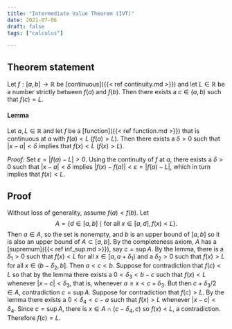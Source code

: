 ```yaml
---
title: "Intermediate Value Theorem (IVT)"
date: 2021-07-06
draft: false
tags: ["calculus"]

---
```



## Theorem statement
Let $f: [a,b] \to \mathbb{R}$ be [continuous]({{< ref continuity.md >}}) and let $L \in \mathbb{R}$ be a number strictly between $f(a)$ and $f(b)$. Then there exists a $c \in (a,b)$ such that $f(c) = L$.

#### Lemma
Let $a, L \in \mathbb{R}$ and let $f$ be a [function]({{< ref function.md >}}) that is continuous at $a$ with $f(a) < L$ ($f(a) > L$). Then there exists a $\delta > 0$ such that $\vert x - a \vert < \delta$ implies that $f(x) < L$ ($f(x) > L$). 

*Proof:* Set $\varepsilon = \vert f(a) - L \vert > 0$. Using the continuity of $f$ at $a$, there exists a $\delta > 0$ such that $\vert x-a \vert < \delta$ implies $\vert f(x) - f(a) \vert < \varepsilon = \vert f(a) - L \vert$, which in turn implies that $f(x) < L$. 

## Proof
Without loss of generality, assume $f(a) < f(b)$. Let $$A = \{d \in [a,b] \mid \text{for all } x \in [a,d], f(x) < L\}.$$ Then $a \in A$, so the set is nonempty, and $b$ is an upper bound of $[a,b]$ so it is also an upper bound of $A \subset [a,b]$. By the completeness axiom, $A$ has a [supremum]({{< ref inf_sup.md >}}), say $c = \sup A$. By the lemma, there is a $\delta_1 > 0$ such that $f(x) < L$ for all $x \in [a, a + \delta_1)$ and a $\delta_2 > 0$ such that $f(x) > L$ for all $x \in (b - \delta_2,b]$. Then $a < c < b$. Suppose for contradiction that $f(c) < L$ so that by the lemma there exists a $0 < \delta_3 < b-c$ such that $f(x) < L$ whenever $\vert x-c \vert < \delta_3$, that is, whenever $a \leq x < c + \delta_3$. But then $c + \delta_3/2 \in A$, contradiction $c = \sup A$. Suppose for contradiction that $f(c) > L$. By the lemma there exists a $0 < \delta_4 < c-a$ such that $f(x) > L$ whenever $\vert x-c \vert <\delta_4$. Since $c = \sup A$, there is $x \in A \cap (c-\delta_4, c)$ so $f(x) < L$, a contradiction. Therefore $f(c) = L$. 
